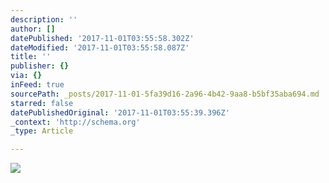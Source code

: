 ```yaml
---
description: ''
author: []
datePublished: '2017-11-01T03:55:58.302Z'
dateModified: '2017-11-01T03:55:58.087Z'
title: ''
publisher: {}
via: {}
inFeed: true
sourcePath: _posts/2017-11-01-5fa39d16-2a96-4b42-9aa8-b5bf35aba694.md
starred: false
datePublishedOriginal: '2017-11-01T03:55:39.396Z'
_context: 'http://schema.org'
_type: Article

---
```

![](https://the-grid-user-content.s3-us-west-2.amazonaws.com/00d1ae4e-beaf-45ec-bfde-7de58d55c038.png)